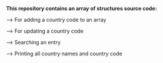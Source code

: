 **This repository contains an array of structures source code:**

--> For adding a country code to an array

--> For updating a country code

--> Searching an entry

--> Printing all country names and country code


